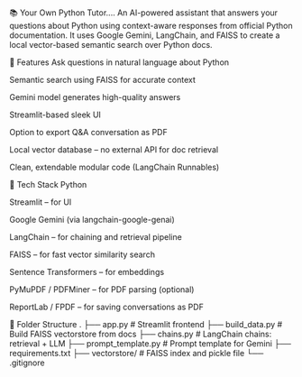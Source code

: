 📚 Your Own Python Tutor....
An AI-powered assistant that answers your questions about Python using context-aware responses from official Python documentation. It uses Google Gemini, LangChain, and FAISS to create a local vector-based semantic search over Python docs.

🚀 Features
Ask questions in natural language about Python

Semantic search using FAISS for accurate context

Gemini model generates high-quality answers

Streamlit-based sleek UI

Option to export Q&A conversation as PDF

Local vector database – no external API for doc retrieval

Clean, extendable modular code (LangChain Runnables)


🧠 Tech Stack
Python

Streamlit – for UI

Google Gemini (via langchain-google-genai)

LangChain – for chaining and retrieval pipeline

FAISS – for fast vector similarity search

Sentence Transformers – for embeddings

PyMuPDF / PDFMiner – for PDF parsing (optional)

ReportLab / FPDF – for saving conversations as PDF

📁 Folder Structure
.
├── app.py                      # Streamlit frontend
├── build_data.py              # Build FAISS vectorstore from docs
├── chains.py                  # LangChain chains: retrieval + LLM
├── prompt_template.py         # Prompt template for Gemini
├── requirements.txt
├── vectorstore/               # FAISS index and pickle file
└── .gitignore



